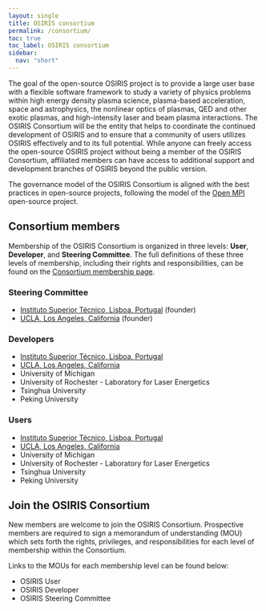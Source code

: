 ```yaml
---
layout: single
title: OSIRIS consortium
permalink: /consortium/
toc: true
toc_label: OSIRIS consortium
sidebar:
  nav: "short"
---
```


The goal of the open-source OSIRIS project is to provide a large user base with a flexible software framework to study a variety of physics problems within high energy density plasma science, plasma-based acceleration, space and astrophysics, the nonlinear optics of plasmas, QED and other exotic plasmas, and high-intensity laser and beam plasma interactions. The OSIRIS Consortium will be the entity that helps to coordinate the continued development of OSIRIS and to ensure that a community of users utilizes OSIRIS effectively and to its full potential. While anyone can freely access the open-source OSIRIS project without being a member of the OSIRIS Consortium, affiliated members can have access to additional support and development branches of OSIRIS beyond the public version.

The governance model of the OSIRIS Consortium is aligned with the best practices in open-source projects, following the model of the [Open MPI](https://www.open-mpi.org) open-source project.

## Consortium members

Membership of the OSIRIS Consortium is organized in three levels: __User__, __Developer__, and __Steering Committee__. The full definitions of these three levels of membership, including their rights and responsibilities, can be found on the [Consortium membership page](/consortium/membership).

### Steering Committee

* [Instituto Superior Técnico, Lisboa, Portugal](http://epp.tecnico.ulisboa.pt) (founder)
* [UCLA, Los Angeles, California](https://plasmasim.physics.ucla.edu/) (founder)

### Developers

* [Instituto Superior Técnico, Lisboa, Portugal](http://epp.tecnico.ulisboa.pt)
* [UCLA, Los Angeles, California](https://plasmasim.physics.ucla.edu/)
* University of Michigan
* University of Rochester - Laboratory for Laser Energetics
* Tsinghua University
* Peking University

### Users

* [Instituto Superior Técnico, Lisboa, Portugal](http://epp.tecnico.ulisboa.pt)
* [UCLA, Los Angeles, California](https://plasmasim.physics.ucla.edu/)
* University of Michigan
* University of Rochester - Laboratory for Laser Energetics
* Tsinghua University
* Peking University

## Join the OSIRIS Consortium

New members are welcome to join the OSIRIS Consortium. Prospective members are required to sign a memorandum of understanding (MOU) which sets forth the rights, privileges, and responsibilities for each level of membership within the Consortium.

Links to the MOUs for each membership level can be found below:

* OSIRIS User
* OSIRIS Developer
* OSIRIS Steering Committee
